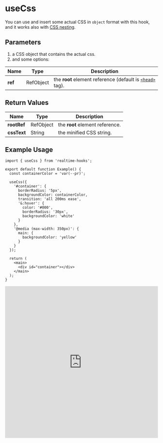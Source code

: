 # useCss

You can use and insert some actual CSS in `object` format with this hook, and it works also with [CSS nesting](https://developer.mozilla.org/en-US/docs/Web/CSS/CSS_nesting/Using_CSS_nesting).

## Parameters

1. a CSS object that contains the actual css.
2. and some options:

| Name    | Type      | Description                                                                                                                 |
| ------- | --------- | --------------------------------------------------------------------------------------------------------------------------- |
| **ref** | RefObject | the **root** element reference (default is [`<head>`](https://developer.mozilla.org/en-US/docs/Web/HTML/Element/head) tag). |

## Return Values

| Name        | Type      | Description                     |
| ----------- | --------- | ------------------------------- |
| **rootRef** | RefObject | the **root** element reference. |
| **cssText** | String    | the minified CSS string.        |

## Example Usage

```tsx
import { useCss } from 'realtime-hooks';

export default function Example() {
  const containerColor = 'var(--pr)';

  useCss({
    '#container': {
      borderRadius: '5px',
      backgroundColor: containerColor,
      transition: 'all 200ms ease',
      '&:hover': {
        color: '#000',
        borderRadius: '30px',
        backgroundColor: 'white'
      }
    },
    '@media (max-width: 350px)': {
      main: {
        backgroundColor: 'yellow'
      }
    }
  });

  return (
    <main>
      <div id="container"></div>
    </main>
  );
}
```

<iframe src="https://codesandbox.io/embed/usecss-6l2xpy?fontsize=14&hidenavigation=1&module=%2Fsrc%2FComponent.tsx&theme=dark" style="width:100%; height:500px; border:0; overflow:hidden;" title="useCss" allow="accelerometer; ambient-light-sensor; camera; encrypted-media; geolocation; gyroscope; hid; microphone; midi; payment; usb; vr; xr-spatial-tracking" sandbox="allow-forms allow-modals allow-popups allow-presentation allow-same-origin allow-scripts"></iframe>
